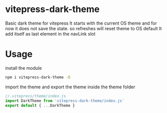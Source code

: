 # vitepress-dark-theme

Basic dark theme for vitepress
It starts with the current OS theme and for now it does not save the state.
so refreshes will reset theme to OS default
It add itself as last element in the navLink slot

# Usage

install the module

```bash
npm i vitepress-dark-theme -D
```

import the theme and export the theme inside the theme folder

```js
//.vitepress/theme/index.js
import DarkTheme from 'vitepress-dark-theme/index.js'
export default { ...DarkTheme }
```
